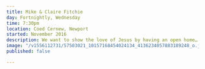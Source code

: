```yaml
---
title: Mike & Claire Fitchie
day: Fortnightly, Wednesday
time: 7:30pm
location: Coed Cernew, Newport
started: November 2016
description: We want to show the love of Jesus by having an open home…
image: "/v1556112731/57503021_10157168454024134_4136234057883189248_o.jpg"
published: false

---
```

